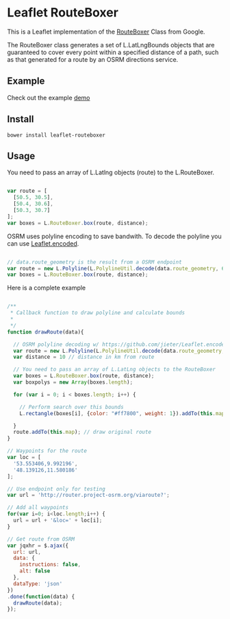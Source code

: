 # Leaflet RouteBoxer

This is a Leaflet implementation of the [RouteBoxer](http://google-maps-utility-library-v3.googlecode.com/svn/trunk/routeboxer/docs/examples.html) Class from Google.

The RouteBoxer class generates a set of L.LatLngBounds objects that are guaranteed
to cover every point within a specified distance of a path, such as that generated
for a route by an OSRM directions service.

## Example

Check out the example [demo](http://stephangeorg.github.io/leaflet-routeboxer/example/)

## Install

```
bower install leaflet-routeboxer
```

## Usage

You need to pass an array of L.Latlng objects (route) to the L.RouteBoxer.


```javascript

var route = [
  [50.5, 30.5],
  [50.4, 30.6],
  [50.3, 30.7]
];
var boxes = L.RouteBoxer.box(route, distance);

```

OSRM uses polyline encoding to save bandwith. To decode the polyline you can use
[Leaflet.encoded](https://github.com/jieter/Leaflet.encoded).

```javascript

// data.route_geometry is the result from a OSRM endpoint
var route = new L.Polyline(L.PolylineUtil.decode(data.route_geometry, 6));
var boxes = L.RouteBoxer.box(route, distance);

```

Here is a complete example

```javascript

/**
 * Callback function to draw polyline and calculate bounds
 *
 */
function drawRoute(data){

  // OSRM polyline decoding w/ https://github.com/jieter/Leaflet.encoded
  var route = new L.Polyline(L.PolylineUtil.decode(data.route_geometry, 6));
  var distance = 10 // distance in km from route

  // You need to pass an array of L.LatLng objects to the RouteBoxer
  var boxes = L.RouteBoxer.box(route, distance);
  var boxpolys = new Array(boxes.length);

  for (var i = 0; i < boxes.length; i++) {

    // Perform search over this bounds
    L.rectangle(boxes[i], {color: "#ff7800", weight: 1}).addTo(this.map); // draw rectangles based on Bounds

  }
  route.addTo(this.map); // draw original route
}

// Waypoints for the route
var loc = [
  '53.553406,9.992196',
  '48.139126,11.580186'
];

// Use endpoint only for testing
var url = 'http://router.project-osrm.org/viaroute?';

// Add all waypoints
for(var i=0; i<loc.length;i++) {
  url = url + '&loc=' + loc[i];
}

// Get route from OSRM
var jqxhr = $.ajax({
  url: url,
  data: {
    instructions: false,
    alt: false
  },
  dataType: 'json'
})
.done(function(data) {
  drawRoute(data);
});

```
